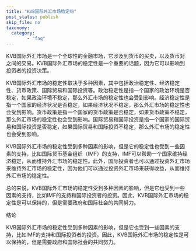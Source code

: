 ```yaml
---
title: "KVB国际外汇市场稳定吗"
post_status: publish
skip_file: no
taxonomy:
  category:
        - "faq"
---
```


KVB国际外汇市场是一个全球性的金融市场，它涉及到货币的买卖，以及货币对之间的交易。KVB国际外汇市场的稳定性是一个重要的话题，因为它可以影响到投资者的投资决策。

KVB国际外汇市场的稳定性取决于多种因素，其中包括政治稳定性、经济稳定性、货币政策、国际贸易和国际投资等。政治稳定性是指一个国家的政治环境是否稳定，如果政治环境不稳定，那么外汇市场的稳定性也会受到影响。经济稳定性是指一个国家的经济状况是否稳定，如果经济状况不稳定，那么外汇市场的稳定性也会受到影响。货币政策是指一个国家的货币政策是否稳定，如果货币政策不稳定，那么外汇市场的稳定性也会受到影响。国际贸易和国际投资是指一个国家的国际贸易和国际投资是否稳定，如果国际贸易和国际投资不稳定，那么外汇市场的稳定性也会受到影响。

KVB国际外汇市场的稳定性受到多种因素的影响，但是它的稳定性也受到一些因素的支持，比如国际货币基金组织（IMF）的支持，IMF可以帮助一个国家维持经济稳定，从而维持外汇市场的稳定性。此外，国际投资者也可以通过投资外汇市场来维持外汇市场的稳定性，因为他们可以通过投资外汇市场来获得收益，从而维持外汇市场的稳定性。

总的来说，KVB国际外汇市场的稳定性受到多种因素的影响，但是它也受到一些因素的支持，比如IMF的支持和国际投资者的投资。因此，KVB国际外汇市场的稳定性是可以保持的，但是需要政府和国际社会的共同努力。

结论

KVB国际外汇市场的稳定性受到多种因素的影响，但是它也受到一些因素的支持，比如IMF的支持和国际投资者的投资。因此，KVB国际外汇市场的稳定性是可以保持的，但是需要政府和国际社会的共同努力。
